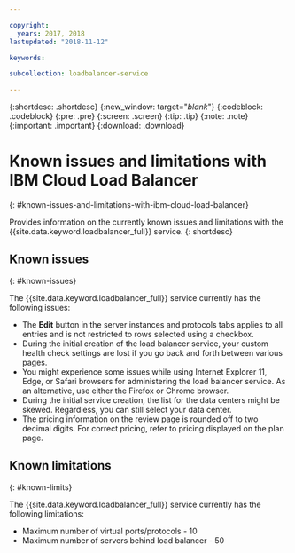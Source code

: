 ```yaml
---

copyright:
  years: 2017, 2018
lastupdated: "2018-11-12"

keywords: 

subcollection: loadbalancer-service

---
```


{:shortdesc: .shortdesc}
{:new_window: target="_blank_"}
{:codeblock: .codeblock}
{:pre: .pre}
{:screen: .screen}
{:tip: .tip}
{:note: .note}
{:important: .important}
{:download: .download}

# Known issues and limitations with IBM Cloud Load Balancer
{: #known-issues-and-limitations-with-ibm-cloud-load-balancer}

Provides information on the currently known issues and limitations with the {{site.data.keyword.loadbalancer_full}} service.
{: shortdesc}

## Known issues
{: #known-issues}

The {{site.data.keyword.loadbalancer_full}} service currently has the following issues:

* The **Edit** button in the server instances and protocols tabs applies to all entries and is not restricted to rows selected using a checkbox.
* During the initial creation of the load balancer service, your custom health check settings are lost if you go back and forth between various pages.
* You might experience some issues while using Internet Explorer 11, Edge, or Safari browsers for administering the load balancer service. As an alternative, use either the Firefox or Chrome browser.
* During the initial service creation, the list for the data centers might be skewed. Regardless, you can still select your data center.
* The pricing information on the review page is rounded off to two decimal digits. For correct pricing, refer to pricing displayed on the plan page.

## Known limitations
{: #known-limits}

The {{site.data.keyword.loadbalancer_full}} service currently has the following limitations:

* Maximum number of virtual ports/protocols - 10
* Maximum number of servers behind load balancer - 50
